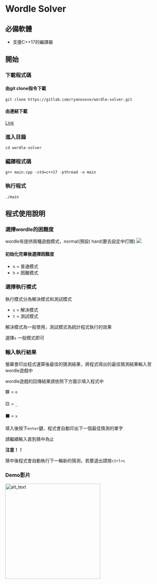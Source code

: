# Wordle Solver

## 必備軟體
* 支援C++17的編譯器

## 開始

### 下載程式碼

#### 由git clone指令下載
`git clone https://gitlab.com/ryanovovo/wordle-solver.git`

#### 由連結下載
[Link](https://gitlab.com/ryanovovo/wordle-solver/-/archive/master/wordle-solver-master.zip)

### 進入目錄
`cd wordle-solver`


### 編譯程式碼
```
g++ main.cpp -std=c++17 -pthread -o main
```

### 執行程式
`./main`


## 程式使用說明

### 選擇wordle的困難度
wordle有提供兩種遊戲模式，normal(預設) hard(要去設定中打開)
![](https://i.imgur.com/PljMVCf.png)

#### 初始化完畢後選擇困難度

* `n` = 普通模式
* `h` = 困難模式


### 選擇執行模式
執行模式分為解決模式和測試模式
* `s` = 解決模式
* `t` = 測試模式

解決模式為一般使用，測試模式為統計程式執行的效果

選擇`s` 一般模式即可

### 輸入執行結果
螢幕會印出程式運算後最佳的猜測結果，將程式得出的最佳猜測結果輸入至wordle遊戲中

wordle遊戲的回傳結果請依照下方圖示填入程式中

🟩 = `o`

🟨 = `_`

⬛ = `x`

填入後按下`enter`鍵，程式會自動印出下一個最佳猜測的單字

請繼續輸入直到猜中為止

**注意！！** 

猜中後程式會自動執行下一輪新的猜測，若要退出請按`ctrl+c`


### Demo影片


[<img alt="alt_text" width="300px" src="https://i.imgur.com/xM09gDZ.png" />](https://www.youtube.com/watch?v=6ePgQ4rbVAo)

